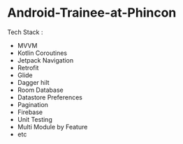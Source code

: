 # Android-Trainee-at-Phincon

  Tech Stack :
  
  - MVVM 
  - Kotlin Coroutines
  - Jetpack Navigation
  - Retrofit
  - Glide
  - Dagger hilt
  - Room Database
  - Datastore Preferences
  - Pagination
  - Firebase
  - Unit Testing
  - Multi Module by Feature
  - etc

